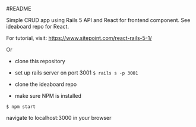 #README

Simple CRUD app using Rails 5 API and React for frontend component. See ideaboard repo for React.

For tutorial, visit:
https://www.sitepoint.com/react-rails-5-1/

Or
- clone this repository
- set up rails server on port 3001
```$ rails s -p 3001```

- clone the ideaboard repo
- make sure NPM is installed

```$ npm start ```

navigate to localhost:3000 in your browser

